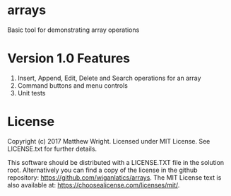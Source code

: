 # arrays
Basic tool for demonstrating array operations

# Version 1.0 Features
1) Insert, Append, Edit, Delete and Search operations for an array
2) Command buttons and menu controls
3) Unit tests

# License
Copyright (c) 2017 Matthew Wright.
Licensed under MIT License. See LICENSE.txt for further details.

This software should be distributed with a LICENSE.TXT file in the solution root.
Alternatively  you can find a copy of the license in the github repository:
https://github.com/wiganlatics/arrays.
The MIT License text is also available at: https://choosealicense.com/licenses/mit/.
